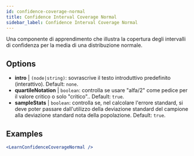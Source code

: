 ```yaml
---
id: confidence-coverage-normal
title: Confidence Interval Coverage Normal
sidebar_label: Confidence Interval Coverage Normal
---
```


Una componente di apprendimento che illustra la copertura degli intervalli di confidenza per la media di una distribuzione normale.

## Options

* __intro__ | `(node|string)`: sovrascrive il testo introduttivo predefinito (interattivo). Default: `none`.
* __quartileNotation__ | `boolean`: controlla se usare "alfa/2" come pedice per il valore critico o solo "critico".. Default: `true`.
* __sampleStats__ | `boolean`: controlla se, nel calcolare l'errore standard, si deve poter passare dall'utilizzo della deviazione standard del campione alla deviazione standard nota della popolazione. Default: `true`.


## Examples

```jsx live
<LearnConfidenceCoverageNormal />
```

